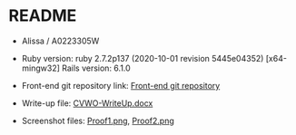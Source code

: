 # README

* Alissa / A0223305W

* Ruby version: ruby 2.7.2p137 (2020-10-01 revision 5445e04352) [x64-mingw32]
  Rails version: 6.1.0
* Front-end git repository link: [Front-end git repository](https://github.com/alissayarmantho/todo-list-frontend)
  
* Write-up file: [CVWO-WriteUp.docx](https://github.com/alissayarmantho/todo-list-backend/blob/master/CVWO-WriteUp.docx)
* Screenshot files: [Proof1.png](https://github.com/alissayarmantho/todo-list-backend/blob/master/Proof1.png), [Proof2.png](https://github.com/alissayarmantho/todo-list-backend/blob/master/Proof2.png)
